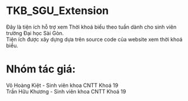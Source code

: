 # TKB_SGU_Extension

Đây là tiện ích hỗ trợ xem Thời khoá biểu theo tuần dành cho sinh viên trường Đại học Sài Gòn. <br />
Tiện ích được xây dựng dựa trên source code của website xem thời khoá biểu.

# Nhóm tác giá:

Võ Hoàng Kiệt - Sinh viên khoa CNTT Khoá 19 <br />
Trần Hữu Khương - Sinh viên khoa CNTT Khoá 19
